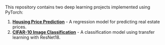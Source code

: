 This repository contains two deep learning projects implemented using PyTorch:

1. **[Housing Price Prediction](https://github.com/MariHovhannisyan/CNN/blob/master/Lab1/lab1_CNN.ipynb)** - A regression model for predicting real estate prices.
2. **[CIFAR-10 Image Classification](https://github.com/MariHovhannisyan/CNN/blob/master/Lab2/lab2_CNN.ipynb)** - A classification model using transfer learning with ResNet18.